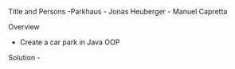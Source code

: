 
Title and Persons
    -Parkhaus 
    - Jonas Heuberger
    - Manuel Capretta

Overview
   - Create a car park in Java OOP

Solution
    - 

